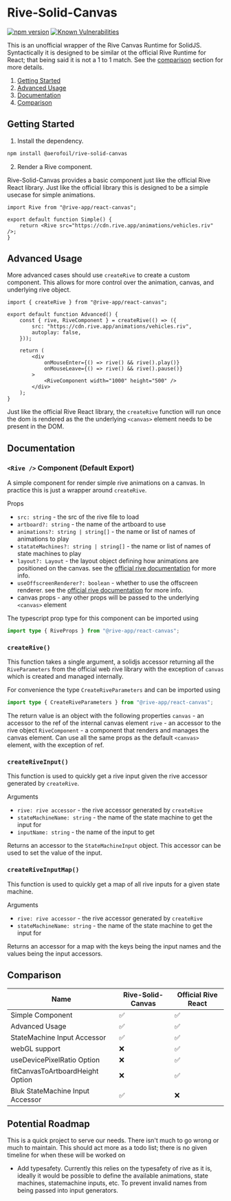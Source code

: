 # Rive-Solid-Canvas

[![npm version](https://badge.fury.io/js/@aerofoil%2Frive-solid-canvas.svg)](https://badge.fury.io/js/@aerofoil%2Frive-solid-canvas)
[![Known Vulnerabilities](https://snyk.io/test/github/228-Aerofoil/rive-solid-canvas/badge.svg)](https://snyk.io/test/github/228-Aerofoil/rive-solid-canvas)

This is an unofficial wrapper of the Rive Canvas Runtime for SolidJS. Syntactically it is designed to be similar ot the official Rive Runtime for React; that being said it is not a 1 to 1 match. See the [comparison](#comparison) section for more details.

1. [Getting Started](#getting-started)
2. [Advanced Usage](#advanced-usage)
3. [Documentation](#documentation)
4. [Comparison](#comparison)

## Getting Started

1. Install the dependency.

```bash
npm install @aerofoil/rive-solid-canvas
```

2. Render a Rive component.

Rive-Solid-Canvas provides a basic component just like the official Rive React library. Just like the official library this is designed to be a simple usecase for simple animations.

```tsx
import Rive from "@rive-app/react-canvas";

export default function Simple() {
	return <Rive src="https://cdn.rive.app/animations/vehicles.riv" />;
}
```

## Advanced Usage

More advanced cases should use `createRive` to create a custom component. This allows for more control over the animation, canvas, and underlying rive object.

```tsx
import { createRive } from "@rive-app/react-canvas";

export default function Advanced() {
	const { rive, RiveComponent } = createRive(() => ({
		src: "https://cdn.rive.app/animations/vehicles.riv",
		autoplay: false,
	}));

	return (
		<div
			onMouseEnter={() => rive() && rive().play()}
			onMouseLeave={() => rive() && rive().pause()}
		>
			<RiveComponent width="1000" height="500" />
		</div>
	);
}
```

Just like the official Rive React library, the `createRive` function will run once the dom is rendered as the the underlying `<canvas>` element needs to be present in the DOM.

## Documentation

### `<Rive />` Component (Default Export)

A simple component for render simple rive animations on a canvas. In practice this is just a wrapper around `createRive`.

Props

- `src: string` - the src of the rive file to load
- `artboard?: string` - the name of the artboard to use
- `animations?: string | string[]` - the name or list of names of animations to play
- `statateMachines?: string | string[]` - the name or list of names of state machines to play
- `layout?: Layout` - the layout object defining how animations are positioned on the canvas. see the [official rive documentation](https://help.rive.app/runtimes/layout) for more info.
- `useOffscreenRenderer?: boolean` - whether to use the offscreen renderer. see the [official rive documentation](https://help.rive.app/runtimes/overview/web-js/rive-parameters) for more info.
- canvas props - any other props will be passed to the underlying `<canvas>` element

The typescript prop type for this component can be imported using

```ts
import type { RiveProps } from "@rive-app/react-canvas";
```

### `createRive()`

This function takes a single argument, a solidjs accessor returning all the `RiveParameters` from the official web rive library with the exception of `canvas` which is created and managed internally.

For convenience the type `CreateRiveParameters` and can be imported using

```ts
import type { CreateRiveParameters } from "@rive-app/react-canvas";
```

The return value is an object with the following properties
`canvas` - an accessor to the ref of the internal canvas element
`rive` - an accessor to the rive object
`RiveComponent` - a component that renders and manages the canvas element. Can use all the same props as the default `<canvas>` element, with the exception of ref.

### `createRiveInput()`

This function is used to quickly get a rive input given the rive accessor generated by `createRive`.

Arguments

- `rive: rive accessor` - the rive accessor generated by `createRive`
- `stateMachineName: string` - the name of the state machine to get the input for
- `inputName: string` - the name of the input to get

Returns an accessor to the `StateMachineInput` object. This accessor can be used to set the value of the input.

### `createRiveInputMap()`

This function is used to quickly get a map of all rive inputs for a given state machine.

Arguments

- `rive: rive accessor` - the rive accessor generated by `createRive`
- `stateMachineName: string` - the name of the state machine to get the input for

Returns an accessor for a map with the keys being the input names and the values being the input accessors.

## Comparison

| Name                             | Rive-Solid-Canvas | Official Rive React |
| -------------------------------- | ----------------- | ------------------- |
| Simple Component                 | ✅                | ✅                  |
| Advanced Usage                   | ✅                | ✅                  |
| StateMachine Input Accessor      | ✅                | ✅                  |
| webGL support                    | ❌                | ✅                  |
| useDevicePixelRatio Option       | ❌                | ✅                  |
| fitCanvasToArtboardHeight Option | ❌                | ✅                  |
| Bluk StateMachine Input Accessor | ✅                | ❌                  |

## Potential Roadmap

This is a quick project to serve our needs. There isn't much to go wrong or much to maintain. This should act more as a todo list; there is no given timeline for when these will be worked on

- Add typesafety. Currently this relies on the typesafety of rive as it is, ideally it would be possible to define the available animations, state machines, statemachine inputs, etc. To prevent invalid names from being passed into input generators.
